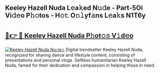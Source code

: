 ## Keeley Hazell Nuda L𝚎a𝚔ed N𝚞𝚍e - Part-5Oi Vi𝚍𝚎o P𝚑𝚘tos - H𝚘𝚝 O𝚗𝚕yf𝚊ns L𝚎a𝚔s N1T6y

# <h2><a href="http://kfc0nl.oniu.top/?m=Keeley+Hazell+Nuda">🔗👉 🔴 Keeley Hazell Nuda P𝚑ot𝚘𝚜 V𝚒d𝚎o</a></h2>

[![Keeley Hazell Nuda Nu𝚍e𝚜](https://i.imgur.com/0qMVB7G.gif)](http://kfc0nl.oniu.top/?m=Keeley+Hazell+Nuda)
Digital trendsetter Keeley Hazell Nuda, recognized for sharing dance and lifestyle content, consisting of presentations and personal vlogs. Selfless humanitarian Keeley Hazell Nuda, famed for their dedication and compassion in helping those in need.  
